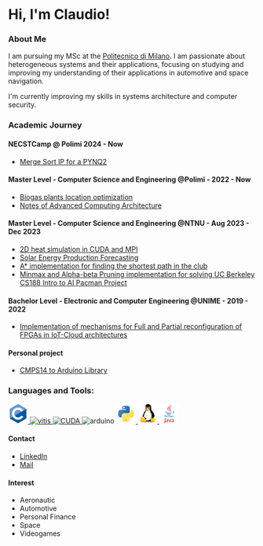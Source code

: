# Hi, I'm Claudio! 
### About Me
I am pursuing my MSc at the [Politecnico di Milano](https://www.polimi.it/en/). I am passionate about heterogeneous systems and their applications, focusing on studying and improving my understanding of their applications in automotive and space navigation.

I'm currently improving my skills in systems architecture and computer security. 

### Academic Journey
#### NECSTCamp @ Polimi 2024 - Now
- [Merge Sort IP for a PYNQ2](https://github.com/Claxl/Merge_Sort_IP)

#### Master Level - Computer Science and Engineering @Polimi - 2022 - Now
 - [Biogas plants location optimization](https://github.com/Claxl/BiogasPlantsLocationFOR22-23)
 - [Notes of Advanced Computing Architecture](https://github.com/Claxl/ACA)

#### Master Level - Computer Science and Engineering @NTNU - Aug 2023 - Dec 2023
 - [2D heat simulation in CUDA and MPI](https://github.com/Claxl/2D-heat-simulation)
 - [Solar Energy Production Forecasting](https://github.com/Claxl/Solar-Energy-Production-Forecasting)
 - [A* implementation for finding the shortest path in the club](https://github.com/Claxl/Samfundent_path_finder_with_Astar)
 - [Minmax and Alpha-beta Pruning implementation for solving UC Berkeley CS188 Intro to AI Pacman Project](https://github.com/Claxl/Multi_Agent_Search_4_Berkeley_Pacman)

#### Bachelor Level - Electronic and Computer Engineering @UNIME - 2019 - 2022
 -	[Implementation of mechanisms for Full and Partial reconfiguration of FPGAs in IoT-Cloud architectures](https://github.com/Claxl/Full-and-Partial-Reconfiguration-of-FPGAs-in-IoT-Cloud-architectures)

#### Personal project
 - [CMPS14 to Arduino Library](https://github.com/Claxl/CMPS14toArancino/tree/main)
<h3 align="left">Languages and Tools:</h3>
<p align="left"> 
 <a href="https://www.cprogramming.com/" target="_blank" rel="noreferrer"> <img src="https://raw.githubusercontent.com/devicons/devicon/master/icons/c/c-original.svg" alt="c" width="40" height="40"/> </a>
<a href="https://www.xilinx.com/products/design-tools/vivado.html" target="_blank" rel="noreferrer"> <img src="https://www.xilinx.com/content/dam/xilinx/imgs/logos/xilinx/vitis-logo-topbanner.png" alt="vitis" width="60" height="40"/> </a>
<a href="https://www.nvidia.com/en-us/" target="_blank" rel="noreferrer"> <img src="https://upload.wikimedia.org/wikipedia/en/b/b9/Nvidia_CUDA_Logo.jpg" alt="CUDA" width="70" height="40"/> </a
<a href="https://www.arduino.cc/" target="_blank" rel="noreferrer"> <img src="https://cdn.worldvectorlogo.com/logos/arduino-1.svg" alt="arduino" width="40" height="40"/> </a>  <a href="https://www.python.org" target="_blank" rel="noreferrer"> <img src="https://raw.githubusercontent.com/devicons/devicon/master/icons/python/python-original.svg" alt="python" width="40" height="40"/> </a> 
  <a href="https://www.java.com/it/" target="_blank" rel="noreferrer"> <img src="https://raw.githubusercontent.com/devicons/devicon/master/icons/linux/linux-original.svg" alt="linux" width="40" height="40"/> </a> <a href="https://www.linux.org/" target="_blank" rel="noreferrer"> <img src="https://raw.githubusercontent.com/devicons/devicon/6910f0503efdd315c8f9b858234310c06e04d9c0/icons/java/java-original-wordmark.svg" alt="linux" width="40" height="40"/> </a>
 </p>

#### Contact
 - [LinkedIn](https://www.linkedin.com/in/claudiodisalvo1/)
 -	[Mail](mailto:claudio.disalvo11@gmail.com?subject=Hello!)

#### Interest
 - Aeronautic
 - Automotive
 - Personal Finance
 - Space
 - Videogames

